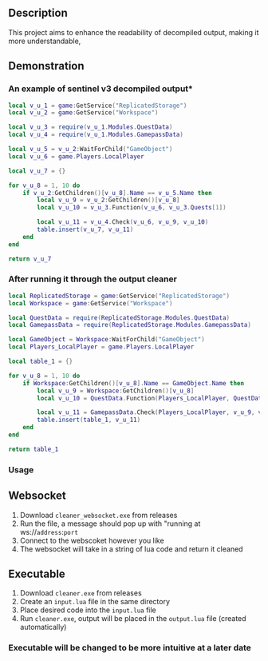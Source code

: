 ## Description
This project aims to enhance the readability of decompiled output, making it more understandable,

## Demonstration

### An example of sentinel v3 decompiled output*
```lua
local v_u_1 = game:GetService("ReplicatedStorage")
local v_u_2 = game:GetService("Workspace")

local v_u_3 = require(v_u_1.Modules.QuestData)
local v_u_4 = require(v_u_1.Modules.GamepassData)

local v_u_5 = v_u_2:WaitForChild("GameObject")
local v_u_6 = game.Players.LocalPlayer

local v_u_7 = {}

for v_u_8 = 1, 10 do
    if v_u_2:GetChildren()[v_u_8].Name == v_u_5.Name then
        local v_u_9 = v_u_2:GetChildren()[v_u_8]
        local v_u_10 = v_u_3.Function(v_u_6, v_u_3.Quests[1])

        local v_u_11 = v_u_4.Check(v_u_6, v_u_9, v_u_10)
        table.insert(v_u_7, v_u_11)
    end
end

return v_u_7
```

### After running it through the output cleaner
```lua
local ReplicatedStorage = game:GetService("ReplicatedStorage")
local Workspace = game:GetService("Workspace")

local QuestData = require(ReplicatedStorage.Modules.QuestData)
local GamepassData = require(ReplicatedStorage.Modules.GamepassData)

local GameObject = Workspace:WaitForChild("GameObject")
local Players_LocalPlayer = game.Players.LocalPlayer

local table_1 = {}

for v_u_8 = 1, 10 do
    if Workspace:GetChildren()[v_u_8].Name == GameObject.Name then
        local v_u_9 = Workspace:GetChildren()[v_u_8]
        local v_u_10 = QuestData.Function(Players_LocalPlayer, QuestData.Quests[1])

        local v_u_11 = GamepassData.Check(Players_LocalPlayer, v_u_9, v_u_10)
        table.insert(table_1, v_u_11)
    end
end

return table_1
```

### Usage

## Websocket

1. Download `cleaner_websocket.exe` from releases
2. Run the file, a message should pop up with "running at ws://`address`:`port`
3. Connect to the webscoket however you like
4. The websocket will take in a string of lua code and return it cleaned

## Executable

1. Download `cleaner.exe` from releases
2. Create an `input.lua` file in the same directory
3. Place desired code into the `input.lua` file
4. Run `cleaner.exe`, output will be placed in the `output.lua` file (created automatically)

### Executable will be changed to be more intuitive at a later date
